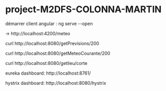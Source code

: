 # project-M2DFS-COLONNA-MARTIN

démarrer client angular : ng serve --open

-> http://localhost:4200/meteo

curl http://localhost:8080/getPrevisions/200

curl http://localhost:8080/getMeteoCourante/200

curl http://localhost:8080/getlieu/corte

eureka dashboard: http://localhost:8761/

hystrix dashboard: http://localhost:8080/hystrix
